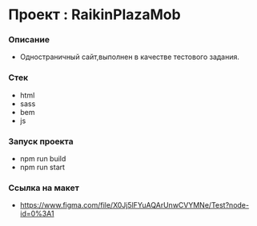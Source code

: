 # Проект : RaikinPlazaMob

### Описание
* Одностраничный сайт,выполнен в качестве тестового задания.
 
### Стек
* html
* sass
* bem
* js

### Запуск проекта
* npm run build
* npm run start

### Ссылка на макет
* https://www.figma.com/file/X0Jj5lFYuAQArUnwCVYMNe/Test?node-id=0%3A1 
